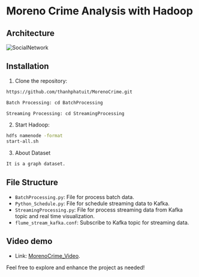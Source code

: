 # Moreno Crime Analysis with Hadoop


## Architecture 

![SocialNetwork](https://github.com/thanhphatuit/MorenoCrime/assets/84914537/93123fbc-e745-430b-8c54-914f2ff0b8ca)

## Installation

1. Clone the repository:

```bash
https://github.com/thanhphatuit/MorenoCrime.git

Batch Processing: cd BatchProcessing

Streaming Processing: cd StreamingProcessing
```

2. Start Hadoop:

```bash
hdfs namenode -format
start-all.sh
```

3. About Dataset
```bash
It is a graph dataset.
```

## File Structure

- `BatchProcessing.py`: File for process batch data.
- `Python_Schedule.py`: File for schedule streaming data to Kafka.
- `StreamingProcessing.py`: File for process streaming data from Kafka topic and real time visualization.
- `flume_stream_kafka.conf`: Subscribe to Kafka topic for streaming data.

## Video demo
- Link: [MorenoCrime_Video](https://drive.google.com/drive/folders/1NjoPPpFxRwKzhKIzfYHtL82b3ukojMld?usp=sharing).

Feel free to explore and enhance the project as needed!
